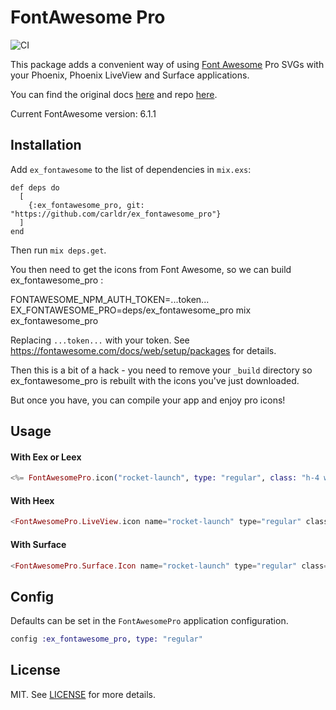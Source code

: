 # FontAwesome Pro

![CI](https://github.com/miguel-s/ex_fontawesome/actions/workflows/ci.yml/badge.svg)

This package adds a convenient way of using [Font Awesome](https://fontawesome.com) Pro SVGs with your Phoenix, Phoenix LiveView and Surface applications.

You can find the original docs [here](https://fontawesome.com) and repo [here](https://github.com/FortAwesome/Font-Awesome).

Current FontAwesome version: 6.1.1

## Installation

Add `ex_fontawesome` to the list of dependencies in `mix.exs`:

    def deps do
      [
        {:ex_fontawesome_pro, git: "https://github.com/carldr/ex_fontawesome_pro"}
      ]
    end

Then run `mix deps.get`.

You then need to get the icons from Font Awesome, so we can build ex_fontawesome_pro :

FONTAWESOME_NPM_AUTH_TOKEN=...token... EX_FONTAWESOME_PRO=deps/ex_fontawesome_pro mix ex_fontawesome_pro

Replacing `...token...` with your token.  See https://fontawesome.com/docs/web/setup/packages
for details.

Then this is a bit of a hack - you need to remove your `_build` directory so ex_fontawesome_pro
is rebuilt with the icons you've just downloaded.

But once you have, you can compile your app and enjoy pro icons!

## Usage

#### With Eex or Leex

```elixir
<%= FontAwesomePro.icon("rocket-launch", type: "regular", class: "h-4 w-4") %>
```

#### With Heex

```elixir
<FontAwesomePro.LiveView.icon name="rocket-launch" type="regular" class="h-4 w-4" />
```

#### With Surface

```elixir
<FontAwesomePro.Surface.Icon name="rocket-launch" type="regular" class="h-4 w-4" />
```

## Config

Defaults can be set in the `FontAwesomePro` application configuration.

```elixir
config :ex_fontawesome_pro, type: "regular"
```

## License

MIT. See [LICENSE](https://github.com/carldr/ex_fontawesome_pro/blob/master/LICENSE) for more details.

